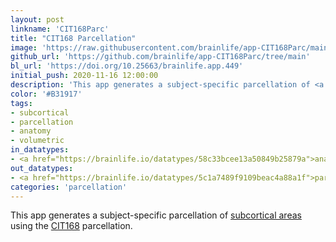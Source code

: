```yaml
---
layout: post
linkname: 'CIT168Parc'
title: "CIT168 Parcellation"
image: 'https://raw.githubusercontent.com/brainlife/app-CIT168Parc/main/birdface.gif'
github_url: 'https://github.com/brainlife/app-CIT168Parc/tree/main'
bl_url: 'https://doi.org/10.25663/brainlife.app.449'
initial_push: 2020-11-16 12:00:00
description: 'This app generates a subject-specific parcellation of <a href="https://github.com/brainlife/app-CIT168Parc/tree/main#segmented-strucures">subcortical areas</a> using the <a href="https://doi.org/10.1038/sdata.2018.63">CIT168</a> parcellation.'
color: '#B31917'
tags:
- subcortical
- parcellation
- anatomy
- volumetric
in_datatypes:
- <a href="https://brainlife.io/datatypes/58c33bcee13a50849b25879a">anat-t1 [<b>not</b> brain extracted]</a>
out_datatypes:
- <a href="https://brainlife.io/datatypes/5c1a7489f9109beac4a88a1f">parcellation-volume</a>
categories: 'parcellation'
---
```


This app generates a subject-specific parcellation of <a href="https://github.com/brainlife/app-CIT168Parc/tree/main#segmented-strucures">subcortical areas</a> using the <a href="https://doi.org/10.1038/sdata.2018.63">CIT168</a> parcellation.